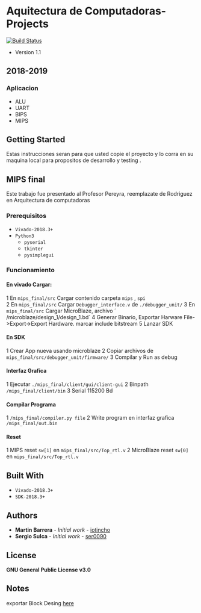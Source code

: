 # Aquitectura de Computadoras-Projects

[![Build Status](https://travis-ci.org/nickhammond/ansible-logrotate.svg?branch=master)](https://travis-ci.org/nickhammond/ansible-logrotate)

* Version 1.1

## 2018-2019

###  Aplicacion  ###

 * ALU
 * UART
 * BIPS
 * MIPS

## Getting Started

Estas instrucciones seran para que usted copie el proyecto y lo corra en su maquina local
para propositos de desarrollo y testing . 

## MIPS final
Este trabajo fue presentado al Profesor Pereyra, reemplazate de Rodriguez en 
Arquitectura de computadoras
### Prerequisitos
 * `Vivado-2018.3+` 
 * `Python3`
   - `pyserial`
   - `tkinter`
   - `pysimplegui` 
### Funcionamiento
#### En vivado Cargar:
 1 En `mips_final/src` Cargar contenido carpeta `mips` , `spi`  
 2 En `mips_final/src` Cargar `Debugger_interface.v` de `./debugger_unit/`
 3 En `mips_final/src` Cargar MicroBlaze, archivo ´ /microblaze/design_1/design_1.bd´ 
 4 Generar Binario, Exportar Harware File->Export->Export Hardware. marcar include bitstream
 5 Lanzar SDK
#### En SDK
 1 Crear App nueva usando microblaze
 2 Copiar archivos de `mips_final/src/debugger_unit/firmware/`
 3 Compilar y Run as debug
#### Interfaz Grafica
 1 Ejecutar `./mips_final/client/gui/client-gui`
 2 Binpath  `/mips_final/client/bin`
 3 Serial 115200 Bd
#### Compilar Programa
 1 `/mips_final/compiler.py file`
 2 Write program en interfaz grafica `/mips_final/out.bin`  
#### Reset
 1 MIPS reset `sw[1]` en `mips_final/src/Top_rtl.v` 
 2 MicroBlaze reset `sw[0]` en `mips_final/src/Top_rtl.v`

## Built With
 * `Vivado-2018.3+` 
 * `SDK-2018.3+` 
## Authors
* **Martin Barrera** - *Initial work* - [iotincho](https://github.com/iotincho)
* **Sergio Sulca** - *Initial work* - [ser0090](https://github.com/ser0090)
## License
**GNU General Public License v3.0**
## Notes
exportar Block Desing [here](https://www.xilinx.com/support/documentation/sw_manuals/xilinx2017_3/ug994-vivado-ip-subsystems.pdf)
